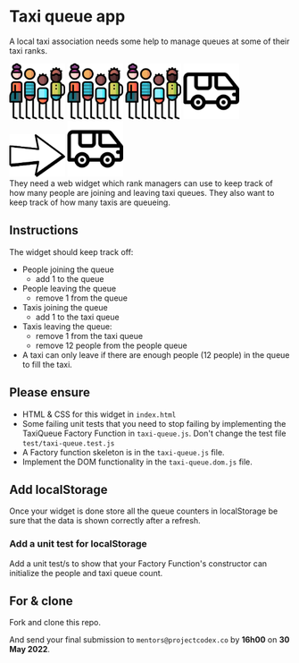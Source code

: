 # Taxi queue app

A local taxi association needs some help to manage queues at some of their taxi ranks.

<span style="float: left">
	<img src="queue.png" alt="" width="100" style="display:inline-block" >
	<img src="queue.png" alt="" width="100" style="display:inline-block" >
	<img src="queue.png" alt="" width="100" style="display:inline-block" >
	<img src="minivan.png" alt="" width="100" style="display:inline-block">
	<img src="arrow.png" alt="" width="100" style="display:inline-block">
	<img src="minivan.png" alt="" width="100" style="display:inline-block">
</span>

They need a web widget which rank managers can use to keep track of how many people are joining and leaving taxi queues. They also want to keep track of how many taxis are queueing.

## Instructions

The widget should keep track off:

* People joining the queue 
	- add 1 to the queue
* People leaving the queue 
	- remove 1 from the queue
* Taxis joining the queue 
	- add 1 to the taxi queue
* Taxis leaving the queue:
	- remove 1 from the taxi queue
	- remove 12 people from the people queue
* A taxi can only leave if there are enough people (12 people) in the queue to fill the taxi.

## Please ensure

* HTML & CSS for this widget in `index.html`
* Some failing unit tests that you need to stop failing by implementing the TaxiQueue Factory Function in `taxi-queue.js`. Don't change the test file `test/taxi-queue.test.js`
* A Factory function skeleton is in the `taxi-queue.js` file.
* Implement the DOM functionality in the `taxi-queue.dom.js` file.

## Add localStorage

Once your widget is done store all the queue counters in localStorage be sure that the data is shown correctly after a refresh.
### Add a unit test for localStorage
Add a unit test/s to show that your Factory Function's constructor can initialize the people and taxi queue count.

## For & clone

Fork and clone this repo.

And send your final submission to `mentors@projectcodex.co` by **16h00** on **30 May 2022**.
